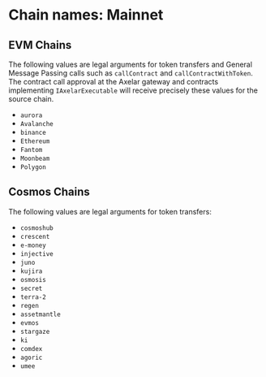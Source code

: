
# Chain names: Mainnet

## EVM Chains

The following values are legal arguments for token transfers and General Message Passing calls such as `callContract` and `callContractWithToken`.
The contract call approval at the Axelar gateway and contracts implementing `IAxelarExecutable` will receive precisely these values for the source chain.

- `aurora`
- `Avalanche`
- `binance`
- `Ethereum`
- `Fantom`
- `Moonbeam`
- `Polygon`

## Cosmos Chains

The following values are legal arguments for token transfers:

- `cosmoshub`
- `crescent`
- `e-money`
- `injective`
- `juno`
- `kujira`
- `osmosis`
- `secret`
- `terra-2`
- `regen`
- `assetmantle`
- `evmos`
- `stargaze`
- `ki`
- `comdex`
- `agoric`
- `umee`
